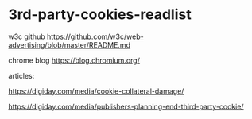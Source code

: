 # 3rd-party-cookies-readlist

w3c github
https://github.com/w3c/web-advertising/blob/master/README.md

chrome blog
https://blog.chromium.org/

articles:

https://digiday.com/media/cookie-collateral-damage/

https://digiday.com/media/publishers-planning-end-third-party-cookie/
